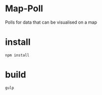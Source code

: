 # Map-Poll
Polls for data that can be visualised on a map

# install

`npm install`

# build

`gulp`
